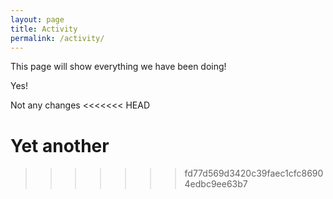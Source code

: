 ```yaml
---
layout: page
title: Activity
permalink: /activity/
---
```




This page will show everything we have been doing!

Yes!


Not any changes
<<<<<<< HEAD

Yet another
=======
>>>>>>> fd77d569d3420c39faec1cfc86904edbc9ee63b7
